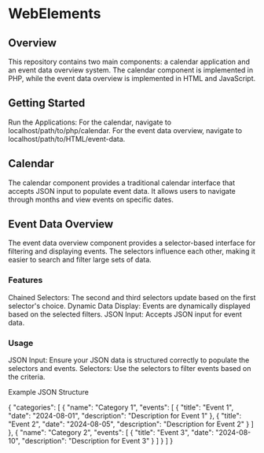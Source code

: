 # WebElements
## Overview
This repository contains two main components: a calendar application and an event data overview system.
The calendar component is implemented in PHP, while the event data overview is implemented in HTML and JavaScript.

## Getting Started

Run the Applications:
For the calendar, navigate to localhost/path/to/php/calendar.
For the event data overview, navigate to localhost/path/to/HTML/event-data.

## Calendar

The calendar component provides a traditional calendar interface that accepts JSON input to populate event data. It allows users to navigate through months and view events on specific dates.

## Event Data Overview

The event data overview component provides a selector-based interface for filtering and displaying events. The selectors influence each other, making it easier to search and filter large sets of data.

### Features
Chained Selectors: The second and third selectors update based on the first selector's choice.
Dynamic Data Display: Events are dynamically displayed based on the selected filters.
JSON Input: Accepts JSON input for event data.

### Usage
JSON Input: Ensure your JSON data is structured correctly to populate the selectors and events.
Selectors: Use the selectors to filter events based on the criteria.

Example JSON Structure

{
    "categories": [
        {
            "name": "Category 1",
            "events": [
                {
                    "title": "Event 1",
                    "date": "2024-08-01",
                    "description": "Description for Event 1"
                },
                {
                    "title": "Event 2",
                    "date": "2024-08-05",
                    "description": "Description for Event 2"
                }
            ]
        },
        {
            "name": "Category 2",
            "events": [
                {
                    "title": "Event 3",
                    "date": "2024-08-10",
                    "description": "Description for Event 3"
                }
            ]
        }
    ]
}







